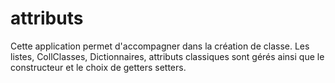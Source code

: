 # attributs
Cette application permet d'accompagner dans la création de classe.
Les listes, CollClasses, Dictionnaires, attributs classiques sont gérés ainsi que le constructeur et le choix de getters setters.
